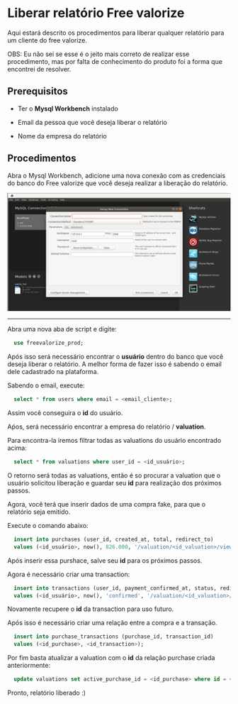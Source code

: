 # Liberar relatório Free valorize

Aqui estará descrito os procedimentos para liberar qualquer relatório para um cliente do free valorize.

OBS: Eu não sei se esse é o jeito mais correto de realizar esse procedimento, mas por falta de conhecimento do produto foi a forma que encontrei de resolver.

## Prerequisitos

- Ter o **Mysql Workbench** instalado

- Email da pessoa que você deseja liberar o relatório
- Nome da empresa do relatório

## Procedimentos

Abra o Mysql Workbench, adicione uma nova conexão com as credenciais do banco do Free valorize que você deseja realizar a liberação do relatório.

![Mysql Workbench](./assets/conexao_mysql_workbench.png)

---

Abra uma nova aba de script e digite:

```sql
  use freevalorize_prod;
```

Após isso será necessário encontrar o **usuário** dentro do banco que você deseja liberar o relatório. A melhor forma de fazer isso é sabendo o email dele cadastrado na plataforma.

Sabendo o email, execute:

```sql
  select * from users where email = <email_cliente>;
```

Assim você conseguira o **id** do usuário.

Aṕos, será necessário encontrar a empresa do relatório / **valuation**.

Para encontra-la iremos filtrar todas as valuations do usuário encontrado acima:

```sql
  select * from valuations where user_id = <id_usuário>;
```

O retorno será todas as valuations, então é so procurar a valuation que o usuário solicitou liberação e guardar seu **id** para realização dos próximos passos.

Agora, você terá que inserir dados de uma compra fake, para que o relatório seja emitido.

Execute o comando abaixo:

```sql
  insert into purchases (user_id, created_at, total, redirect_to)
  values (<id_usuário>, now(), 826.000, '/valuation/<id_valuation>/view');
```

Após inserir essa purshace, salve seu **id** para os próximos passos.

Agora é necessário criar uma transaction:

```sql
  insert into transactions (user_id, payment_confirmed_at, status, redirect_to)
  values (<id_usuário>, now(), 'confirmed', '/valuation/<id_valuation>/view');
```

Novamente recupere o **id** da transaction para uso futuro.

Após isso é necessário criar uma relação entre a compra e a transação.

```sql
  insert into purchase_transactions (purchase_id, transaction_id)
  values (<id_purchase>, <id_transaction>);
```

Por fim basta atualizar a valuation com o **id** da relação purchase criada anteriormente:

```sql
  update valuations set active_purchase_id = <id_purchase> where id = <id_valuation>;
```

Pronto, relatório liberado :)
